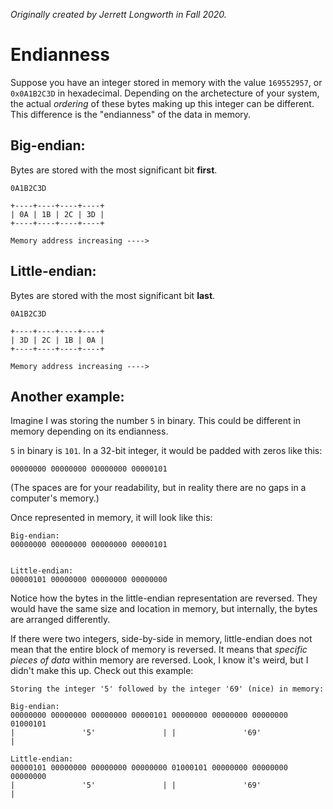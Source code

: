 *Originally created by Jerrett Longworth in Fall 2020.*

# Endianness

Suppose you have an integer stored in memory with the value `169552957`, or `0x0A1B2C3D` in hexadecimal. Depending on the archetecture of your system, the actual *ordering* of these bytes making up this integer can be different. This difference is the "endianness" of the data in memory.

## Big-endian:
Bytes are stored with the most significant bit **first**.

```
0A1B2C3D

+----+----+----+----+
| 0A | 1B | 2C | 3D |
+----+----+----+----+

Memory address increasing ---->
```


## Little-endian:
Bytes are stored with the most significant bit **last**.

```
0A1B2C3D

+----+----+----+----+
| 3D | 2C | 1B | 0A |
+----+----+----+----+

Memory address increasing ---->
```


## Another example:
Imagine I was storing the number `5` in binary. This could be different in memory depending on its endianness.

`5` in binary is `101`. In a 32-bit integer, it would be padded with zeros like this:

```
00000000 00000000 00000000 00000101
```

(The spaces are for your readability, but in reality there are no gaps in a computer's memory.)


Once represented in memory, it will look like this:

```
Big-endian:
00000000 00000000 00000000 00000101


Little-endian:
00000101 00000000 00000000 00000000
```

Notice how the bytes in the little-endian representation are reversed. They would have the same size and location in memory, but internally, the bytes are arranged differently.

If there were two integers, side-by-side in memory, little-endian does not mean that the entire block of memory is reversed. It means that *specific pieces of data* within memory are reversed. Look, I know it's weird, but I didn't make this up. Check out this example:

```
Storing the integer '5' followed by the integer '69' (nice) in memory:

Big-endian:
00000000 00000000 00000000 00000101 00000000 00000000 00000000 01000101
|               '5'               | |               '69'              |

Little-endian:
00000101 00000000 00000000 00000000 01000101 00000000 00000000 00000000
|               '5'               | |               '69'              |
```
